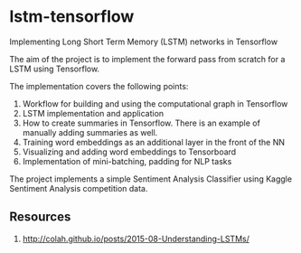 # lstm-tensorflow
Implementing Long Short Term Memory (LSTM) networks in Tensorflow

The aim of the project is to implement the forward pass from scratch for a LSTM using Tensorflow.

The implementation covers the following points:
  1. Workflow for building and using the computational graph in Tensorflow
  2. LSTM implementation and application
  3. How to create summaries in Tensorflow. There is an example of manually adding summaries as well.
  4. Training word embeddings as an additional layer in the front of the NN
  5. Visualizing and adding word embeddings to Tensorboard
  6. Implementation of mini-batching, padding for NLP tasks

The project implements a simple Sentiment Analysis Classifier using Kaggle Sentiment Analysis competition data.

## Resources
  1. http://colah.github.io/posts/2015-08-Understanding-LSTMs/
